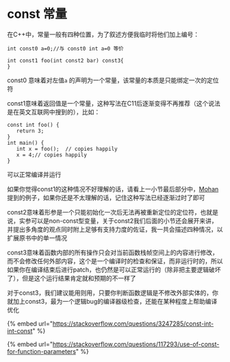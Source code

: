 # const 常量

在C++中，常量一般有四种位置，为了叙述方便我临时将他们加上编号：

```
int const0 a=0;//与 const0 int a=0 等价

int const1 foo(int const2 bar) const3{
}
```

const0 意味着对左值`a` 的声明为一个常量，该常量的本质是只能绑定一次的定位符

const1意味着返回值是一个常量，这种写法在C11后逐渐变得不再推荐（这个说法是在英文互联网中搜到的），比如：

```
const int foo() {
   return 3;
}
int main() {
   int x = foo();  // copies happily
   x = 4;// copies happily
}
```

可以正常编译并运行

如果你觉得const1的这种情况不好理解的话，请看上一小节最后部分中，[Mohan](https://stackoverflow.com/a/38559710/1433373)提到的例子，如果你还是不太理解的话，记住这种写法已经逐渐过时了即可

const2意味着形参是一个只能初始化一次后无法再被重新定位的定位符，也就是说，实参可以是non-const型变量，关于const2我们后面的小节还会展开来讲，并提出多角度的观点同时附上足够有支持力度的佐证，我一共会描述四种情况，以扩展原书中的单一情况

const3意味着函数内部的所有操作只会对当前函数栈帧空间上的内容进行修改，而不会修改任何外部内容，这个是一个编译时的检查和保证，而非运行时的，所以如果你在编译结束后进行patch，也仍然是可以正常运行的（除非把主要逻辑破坏了），但是这个运行结果肯定就和预期的不一样了

对于const3，我们建议能用则用，只要你判断函数逻辑是不修改外部实体的，你就加上const3，最为一个逻辑bug的编译器级检查，还能在某种程度上帮助编译优化



{% embed url="https://stackoverflow.com/questions/3247285/const-int-int-const" %}

{% embed url="https://stackoverflow.com/questions/117293/use-of-const-for-function-parameters" %}
